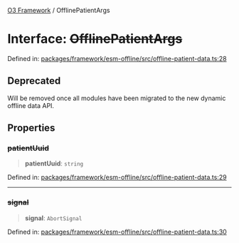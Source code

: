[O3 Framework](../API.md) / OfflinePatientArgs

# Interface: ~~OfflinePatientArgs~~

Defined in: [packages/framework/esm-offline/src/offline-patient-data.ts:28](https://github.com/openmrs/openmrs-esm-core/blob/main/packages/framework/esm-offline/src/offline-patient-data.ts#L28)

## Deprecated

Will be removed once all modules have been migrated to the new dynamic offline data API.

## Properties

### ~~patientUuid~~

> **patientUuid**: `string`

Defined in: [packages/framework/esm-offline/src/offline-patient-data.ts:29](https://github.com/openmrs/openmrs-esm-core/blob/main/packages/framework/esm-offline/src/offline-patient-data.ts#L29)

***

### ~~signal~~

> **signal**: `AbortSignal`

Defined in: [packages/framework/esm-offline/src/offline-patient-data.ts:30](https://github.com/openmrs/openmrs-esm-core/blob/main/packages/framework/esm-offline/src/offline-patient-data.ts#L30)
